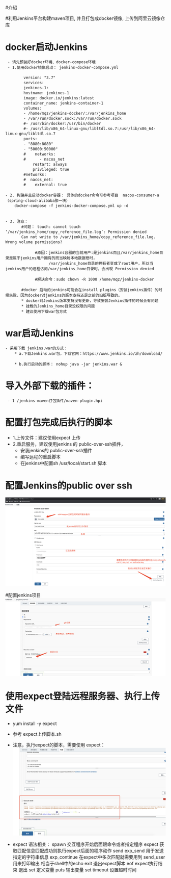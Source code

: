 #介绍

#利用Jenkins平台构建maven项目, 并且打包成docker镜像, 上传到阿里云镜像仓库

# docker启动Jenkins
     - 请先预装好docker环境、docker-compose环境
     - 1.使用docker镜像启动： jenkins-docker-compose.yml

            version: "3.7"
            services:
            jenkines-1:
            hostname: jenkines-1
            image: docker.io/jenkins:latest
            container_name: jenkins-container-1
            volumes:
            - /home/mqz/jenkins-docker/:/var/jenkins_home
            - /var/run/docker.sock:/var/run/docker.sock
            #- /usr/bin/docker:/usr/bin/docker
            #- /usr/lib/x86_64-linux-gnu/libltdl.so.7:/usr/lib/x86_64-linux-gnu/libltdl.so.7
            ports:
            - "8080:8080"
            - "50000:50000"
            #    networks:
            #      - nacos_net
                restart: always
                privileged: true
            #networks:
            #  nacos_net:
            #    external: true

    - 2. 构建并且启动docker容器： 具体的docker命令可参考项目  nacos-consumer-a （spring-cloud-alibaba那一块）
        docker-compose -f jenkins-docker-compose.yml up -d 

   
    - 3. 注意：
           #问题： touch: cannot touch ‘/var/jenkins_home/copy_reference_file.log’: Permission denied
           Can not write to /var/jenkins_home/copy_reference_file.log. Wrong volume permissions?
         
                 #原因：jenkins容器的当前用户:是jenkins而且/var/jenkins_home目录是属于jenkins用户拥有的而当映射本地数据卷时，
                       /var/jenkins_home目录的拥有者变成了root用户，所以当jenkins用户的进程访问/var/jenkins_home目录时，会出现 Permission denied
                 
                 #解决命令：sudo chown -R 1000 /home/mqz/jenkins-docker
                 
           #docker 启动的jenkins可能会在install plugins（安装jenkins插件）的时候失败，因为docker对jenkins的版本支持还是之前的旧版导致的。
           * docker对Jenkins版本支持没有更新，导致安装Jenkins插件的时候会有问题
           * 挂载的Jenkins_home目录没权限的问题
           * 建议使用下载war包方式

# war启动Jenkins   

    - 采用下载 jenkins.war的方式：
        * a.下载Jenkins.war包，下载官网：https://www.jenkins.io/zh/download/ 

        * b.执行启动的脚本： nohup java -jar jenkins.war &
        
# 导入外部下载的插件：
     - 1 /jenkins-maven打包插件/maven-plugin.hpi
     
# 配置打包完成后执行的脚本
   - 1.上传文件：建议使用expect 上传
   - 2.重启服务，建议使用jenkins 的 public-over-ssh插件，
      * 安装jenkins的 public-over-ssh插件
      * 编写远程的重启脚本
      * 在jenkins中配置sh /usr/local/start.sh 脚本

# 配置Jenkins的public over ssh

![配置jenkins的publish-over-ssh](images/配置Jenkins的Publish-over-SSH插件.jpg)

#配置jenkins项目
![jenkins项目配置](images/Jenkins项目配置注意1.jpg)


# 使用expect登陆远程服务器、执行上传文件
 - yum install -y expect 
 - 参考 expect上传脚本.sh
 - 注意，执行expect的脚本，需要使用 expect：
![expect执行远程脚本](/images/使用expect执行远程脚本.jpg)
   
 - expect 语法相关：
   spawn               交互程序开始后面跟命令或者指定程序
   expect              获取匹配信息匹配成功则执行expect后面的程序动作
   send exp_send       用于发送指定的字符串信息
   exp_continue        在expect中多次匹配就需要用到
   send_user           用来打印输出 相当于shell中的echo
   exit                退出expect脚本
   eof                 expect执行结束 退出
   set                 定义变量
   puts                输出变量
   set timeout         设置超时时间

    

 
 





    
